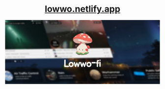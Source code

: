 



<div align="center">
    <h1>
        <a href="https://www.triumphmayflowerclub.com/">lowwo.netlify.app</a>
    </h1>
</div>
<img  src="readme-assets/banner.png">
